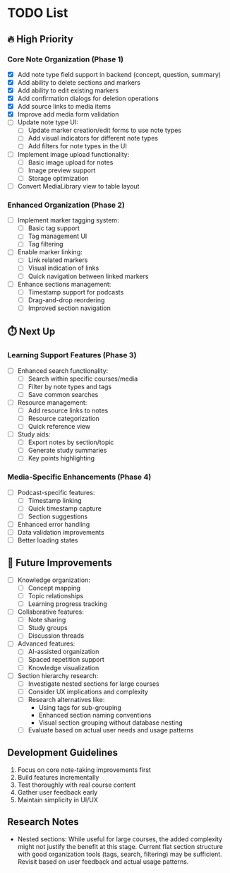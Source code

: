 # TODO List

## 🔥 High Priority

### Core Note Organization (Phase 1)
- [x] Add note type field support in backend (concept, question, summary)
- [x] Add ability to delete sections and markers
- [x] Add ability to edit existing markers
- [x] Add confirmation dialogs for deletion operations
- [x] Add source links to media items
- [x] Improve add media form validation
- [ ] Update note type UI:
  - [ ] Update marker creation/edit forms to use note types
  - [ ] Add visual indicators for different note types
  - [ ] Add filters for note types in the UI
- [ ] Implement image upload functionality:
  - [ ] Basic image upload for notes
  - [ ] Image preview support
  - [ ] Storage optimization
- [ ] Convert MediaLibrary view to table layout

### Enhanced Organization (Phase 2)
- [ ] Implement marker tagging system:
  - [ ] Basic tag support
  - [ ] Tag management UI
  - [ ] Tag filtering
- [ ] Enable marker linking:
  - [ ] Link related markers
  - [ ] Visual indication of links
  - [ ] Quick navigation between linked markers
- [ ] Enhance sections management:
  - [ ] Timestamp support for podcasts
  - [ ] Drag-and-drop reordering
  - [ ] Improved section navigation

## ⏱️ Next Up

### Learning Support Features (Phase 3)
- [ ] Enhanced search functionality:
  - [ ] Search within specific courses/media
  - [ ] Filter by note types and tags
  - [ ] Save common searches
- [ ] Resource management:
  - [ ] Add resource links to notes
  - [ ] Resource categorization
  - [ ] Quick reference view
- [ ] Study aids:
  - [ ] Export notes by section/topic
  - [ ] Generate study summaries
  - [ ] Key points highlighting

### Media-Specific Enhancements (Phase 4)
- [ ] Podcast-specific features:
  - [ ] Timestamp linking
  - [ ] Quick timestamp capture
  - [ ] Section suggestions
- [ ] Enhanced error handling
- [ ] Data validation improvements
- [ ] Better loading states

## 🎯 Future Improvements
- [ ] Knowledge organization:
  - [ ] Concept mapping
  - [ ] Topic relationships
  - [ ] Learning progress tracking
- [ ] Collaborative features:
  - [ ] Note sharing
  - [ ] Study groups
  - [ ] Discussion threads
- [ ] Advanced features:
  - [ ] AI-assisted organization
  - [ ] Spaced repetition support
  - [ ] Knowledge visualization
- [ ] Section hierarchy research:
  - [ ] Investigate nested sections for large courses
  - [ ] Consider UX implications and complexity
  - [ ] Research alternatives like:
    - Using tags for sub-grouping
    - Enhanced section naming conventions
    - Visual section grouping without database nesting
  - [ ] Evaluate based on actual user needs and usage patterns

## Development Guidelines
1. Focus on core note-taking improvements first
2. Build features incrementally
3. Test thoroughly with real course content
4. Gather user feedback early
5. Maintain simplicity in UI/UX

## Research Notes
- Nested sections: While useful for large courses, the added complexity might not justify the benefit at this stage. Current flat section structure with good organization tools (tags, search, filtering) may be sufficient. Revisit based on user feedback and actual usage patterns.
